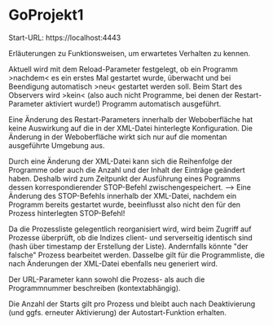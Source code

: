 # GoProjekt1
Start-URL: https://localhost:4443

Erläuterungen zu Funktionsweisen, um erwartetes Verhalten zu kennen.

Aktuell wird mit dem Reload-Parameter festgelegt, ob ein Programm >nachdem< es ein erstes Mal gestartet wurde, überwacht und bei Beendigung automatisch >neu< gestartet werden soll.
Beim Start des Observers wird >kein< (also auch nicht Programme, bei denen der Restart-Parameter aktiviert wurde!) Programm automatisch ausgeführt.

Eine Änderung des Restart-Parameters innerhalb der Weboberfläche hat keine Auswirkung auf die in der XML-Datei hinterlegte Konfiguration. Die Änderung in der Weboberfläche wirkt sich nur auf die momentan ausgeführte Umgebung aus.

Durch eine Änderung der XML-Datei kann sich die Reihenfolge der Programme oder auch die Anzahl und der Inhalt der Einträge geändert haben. Deshalb wird zum Zeitpunkt der Ausführung eines Pogramms dessen korrespondierender STOP-Befehl zwischengespeichert. --> Eine Änderung des STOP-Befehls innerhalb der XML-Datei, nachdem ein Programm bereits gestartet wurde, beeinflusst also nicht den für den Prozess hinterlegten STOP-Befehl!

Da die Prozessliste gelegentlich reorganisiert wird, wird beim Zugriff auf Prozesse überprüft, ob die Indizes client- und serverseitig identisch sind (hash über timestamp der Erstellung der Liste). Andernfalls könnte "der falsche" Prozess bearbeitet werden.
Dasselbe gilt für die Programmliste, die nach Änderungen der XML-Datei ebenfalls neu generiert wird.

Der URL-Parameter kann sowohl die Prozess- als auch die Programmnummer beschreiben (kontextabhängig).

Die Anzahl der Starts gilt pro Prozess und bleibt auch nach Deaktivierung (und ggfs. erneuter Aktivierung) der Autostart-Funktion erhalten.

